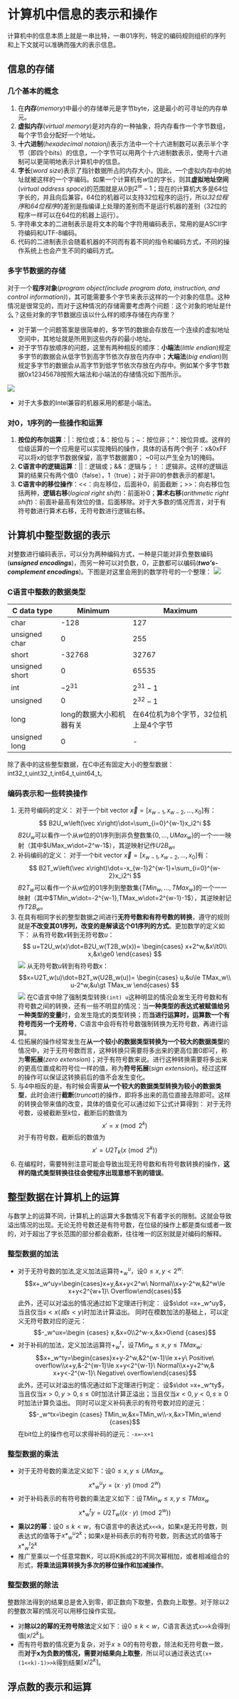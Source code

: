 # 计算机中信息的表示和操作

计算机中的信息本质上就是一串比特，一串01序列，特定的编码规则组织的序列和上下文就可以准确而强大的表示信息。

## 信息的存储

### 几个基本的概念
1. 在**内存**(*memory*)中最小的存储单元是字节byte，这是最小的可寻址的内存单元。
2. **虚拟内存**(*virtual memory*)是对内存的一种抽象，将内存看作一个字节数组，每个字节会分配好一个地址。
3. **十六进制**(*hexadecimal notaionj*)表示方法中一个十六进制数可以表示半个字节（即四个bits）的信息，一个字节可以用两个十六进制数表示，使用十六进制可以更简明地表示计算机中的信息。
4. **字长**(*word size*)表示了指针数据所占的内存大小，因此，一个虚拟内存中的地址就被这样的一个字编码。如果一个计算机有$w$位的字长，则其**虚拟地址空间**(*virtual address space*)的范围就是从$0$到$2^w-1$；现在的计算机大多是64位字长的，并且向后兼容，64位的机器可以支持32位程序的运行，所以*32位程序*和*64位程序*的差别是指编译上处理的差别而不是运行机器的差别（32位的程序一样可以在64位的机器上运行）。
5. 字符串文本的二进制表示是将文本的每个字符用编码表示，常用的是ASCII字符编码和UTF-8编码。
6. 代码的二进制表示会随着机器的不同而有着不同的指令和编码方式，不同的操作系统上也会产生不同的编码方式。

### 多字节数据的存储

对于一个**程序对象**(*program object(include program data, instruction, and control information)*)，其可能需要多个字节来表示这样的一个对象的信息。这种情况是很常见的，而对于这种情况的存储需要考虑两个问题：这个对象的地址是什么？这些对象的字节数据应该以什么样的顺序存储在内存里？
- 对于第一个问题答案是很简单的，多字节的数据会存放在一个连续的虚拟地址空间中，其地址就是所用到这些内存的最小地址。
- 对于字节存放顺序的问题，这里有两种相反的顺序：**小端法**(*little endian*)规定多字节的数据会从低字节到高字节依次存放在内存中；**大端法**(*big endian*)则规定多字节的数据会从高字节到低字节依次存放在内存中。例如某个多字节数据0x12345678按照大端法和小端法的存储情况如下图所示。

![](pic/2022-07-07-09-52-06.png)
- 对于大多数的Intel兼容的机器采用的都是小端法。

### 对0，1序列的一些操作和运算
1. **按位的布尔运算**：|：按位或；&：按位与；~：按位非；^：按位异或。这样的位级运算的一个应用是可以实现掩码的操作，具体的话有两个例子：x&0xFF可以将x的低字节数据保留，高字节数据置0； ~0可以产生全为1的掩码。
2. **C语言中的逻辑运算**：||：逻辑或；&&：逻辑与；！：逻辑非。这样的逻辑运算的结果只有两个值0（false），1（true）；对于非0的参数表示的都是1。
3. **C语言中的移位操作**：<<：向左移位，后面补0，前面截断；>>：向右移位包括两种，**逻辑右移**(*logical right shift*)：前面补0；**算术右移**(*arithmetic right shift*)：前面补最高有效位的值，后面移除。对于大多数的情况而言，对于有符号数进行算术右移，无符号数进行逻辑右移。


## 计算机中整型数据的表示

对整数进行编码表示，可以分为两种编码方式，一种是只能对非负整数编码(***unsigned encodings***)，而另一种可以对负数，0，正数都可以编码(***two's-complement encodings***)。下图是对这里会用到的数学符号的一个整理：
![](pic/2022-07-07-18-13-02.png)

### C语言中整数的数据类型
|C data type |Minimum|Maximum|
|---|---|----|
|char|-128|127|
|unsigned char|0|255|
|short|-32768|32767|
|unsigned short|0|65535|
|int|$-2^{31}$|$2^{31}-1$|
|unsigned|0|$2^{32}-1$|
|long|long的数据大小和机器有关|在64位机为8个字节，32位机上是4个字节|
|unsigned long|0|-|

除了表中的这些整型数据，在C中还有固定大小的整型数据：int32_t,uint32_t,int64_t,uint64_t。

### 编码表示和一些转换操作
1. 无符号编码的定义：
对于一个bit vector $\vec x =[x_{w-1},x_{w-2},...,x_0]$有：
$$
B2U_w\left(\vec x\right)\dot=\sum_{i=0}^{w-1}x_i2^i
$$
$B2U_w$可以看作一个从$w$位的01序列到非负整数集$\{0,...,UMax_w\}$的一个一一映射（其中$UMax_w\dot=2^w-1$），其逆映射记作$U2B_w$。
2. 补码编码的定义：
对于一个bit vector $\vec x =[x_{w-1},x_{w-2},...,x_0]$有：
$$
B2T_w\left(\vec x\right)\dot=-x_{w-1}2^{w-1}+\sum_{i=0}^{w-2}x_i2^i
$$$B2T_w$可以看作一个从$w$位的01序列到整数集$\{TMin_w,...,TMax_w\}$的一个一一映射（其中$TMin_w\dot=-2^{w-1},TMax_w\dot=2^{w-1}-1$），其逆映射记作$T2B_w$。
3. 在具有相同字长的整型数据之间进行**无符号数和有符号数的转换**，遵守的规则就是**不改变其01序列，改变的是解读这个01序列的方式**。更加数学的定义如下：
从有符号数$x$转到无符号数$u$：
$$
u=T2U_w(x)\dot=B2U_w(T2B_w(x))=
\begin{cases}
x+2^w,&x\lt0\\
x,&x\ge0
\end{cases}
$$
![](pic/2022-07-08-18-13-33.png)
从无符号数$u$转到有符号数$x$：
$$x=U2T_w(u)\dot=B2T_w(U2B_w(u))=
\begin{cases}
u,&u\le TMax_w\\
u-2^w,&u\gt TMax_w
\end{cases}
$$
![](pic/2022-07-08-18-20-56.png)
在C语言中除了强制类型转换`(int) u`这种明显的情况会发生无符号数和有符号数之间的转换，还有一些不明显的情况：当**一种类型的表达式被赋值给另一种类型的变量**时，会发生隐式的类型转换；而**当进行运算时，运算数一个有符号而另一个无符号**，C语言中会将有符号数强制转换为无符号数，再进行运算。
4. 位拓展的操作经常发生在**从一个较小的数据类型转换为一个较大的数据类型**的情况中，对于无符号数而言，这种转换只需要将多出来的更高位置0即可，称为**零拓展**(*zero extension*)；对于有符号数来说。进行这种转换需要将多出来的更高位置成和符号位一样的值，称为**符号拓展**(*sign extension*)。经过这样的操作可以保证这转换前后的值不会发生变化。
5. 与4中相反的是，有时候会需要**从一个较大的数据类型转换为较小的数据类型**，此时会进行**截断**(*truncat*)的操作，即将多出来的高位直接去除即可。这样的转换会带来值的改变，具体的值变化可以通过如下公式计算得到：
对于无符号数，设被截断至$k$位，截断后的数值为$$x'=x \pmod {2^k}$$对于有符号数，截断后的数值为$$x'=U2T_k(x\pmod {2^k})$$
6. 在编程时，需要特别注意可能会导致出现无符号数和有符号数转换的操作，**这样的隐式类型转换往往会使程序出现意想不到的错误**。


## 整型数据在计算机上的运算
与数学上的运算不同，计算机上的运算大多数情况下有着字长的限制。这就会导致溢出情况的出现。无论无符号数还是有符号数，在位级的操作上都是类似或者一致的，对于超出了字长范围的部分都会截断，往往唯一的区别就是对编码的解释。
### 整型数据的加法
- 对于无符号数的加法,定义加法运算符$+_w^u$，设$0\le x,y \lt 2^w$:
  $$x+_w^uy=\begin{cases}x+y,&x+y<2^w\ Normal\\x+y-2^w,&2^w\le x+y<2^{w+1}\ Overflow\end{cases}$$此外，还可以对溢出的情况通过如下定理进行判定：
  设$s\dot =x+_w^uy$，当且仅当$s<x(或s<y)$时加法计算溢出。
  同时在模数加法的基础上，可以定义无符号数对应的逆元：
  $$-_w^ux=\begin {cases} x,&x=0\\2^w-x,&x>0\end {cases}$$
- 对于补码的加法，定义加法运算符$+_w^t$，设$TMin_w\le x,y \le TMax_w$:
  $$x+_w^ty=\begin{cases}x+y-2^w,&2^{w-1}\le x+y\ Positive\  overflow\\x+y,&-2^{w-1}\le x+y<2^{w-1}\ Normal\\x+y+2^w,& x+y<-2^{w-1}\ Negative\ overflow\end{cases}$$此外，还可以对溢出的情况通过如下定理进行判定：
  设$s\dot =x+_w^ty$，当且仅当$x>0,y>0,s\le 0$时加法计算正溢出；当且仅当$x<0,y<0,s\ge 0$时加法计算负溢出。
  同时可以定义补码表示的有符号数对应的逆元：
  $$-_w^tx=\begin {cases} TMin_w,&x=TMin_w\\-x,&x>TMin_w\end {cases}$$
  在bit位上的操作也可以求得补码的逆元：`-x=~x+1`
### 整型数据的乘法
- 对于无符号数的乘法定义如下：设$0\le x,y\le UMax_w$$$x*_w^uy=(x\cdot y)\pmod {2^w}$$
- 对于补码表示的有符号数的乘法定义如下：设$TMin_w\le x,y\le TMax_w$$$x*_w^ty=U2T_w((x\cdot y)\pmod {2^w})$$
- **乘以2的幂**：设$0\le k\lt w$，有C语言中的表达式`x<<k`，如果x是无符号数，则表达式的值等于$x*_w^u2^k$；如果x是补码表示的有符号数，则表达式的值等于$x*_w^t2^k$
- 推广至乘以一个任意常数K，可以将K拆成2的不同次幂相加，或者相减组合的形式，**将乘法运算转换为多次的移位操作和加减操作**。
### 整型数据的除法

整数除法得到的结果总是舍入到零，即正数向下取整，负数向上取整。对于除以2的整数次幂的情况可以用移位操作实现。
- 对**除以2的幂的无符号除法**定义如下：设$0\le k\lt w$，C语言表达式`x>>k`会得到值$\lfloor x/2^k\rfloor$。
- 而有符号数的情况更为复杂，对于$x\ge 0$的有符号数，除法和无符号数一致，而**对于x为负数的情况，需要对结果向上取整**，所以可以通过表达式`(x+(1<<k)-1)>>k`得到结果$\lceil x/2^k\rceil$。


## 浮点数的表示和运算
